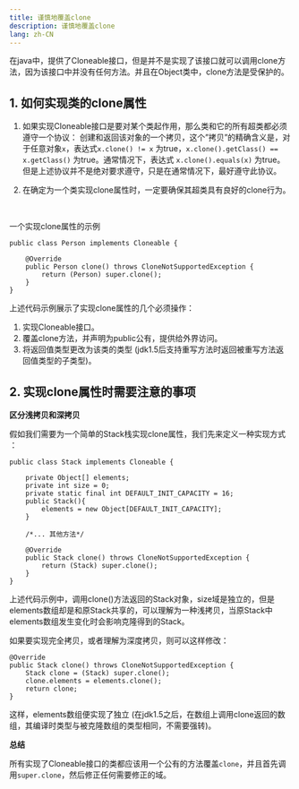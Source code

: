 ```yaml
---
title: 谨慎地覆盖clone
description: 谨慎地覆盖clone
lang: zh-CN
---
```


在java中，提供了Cloneable接口，但是并不是实现了该接口就可以调用clone方法，因为该接口中并没有任何方法。并且在Object类中，clone方法是受保护的。

## 1. 如何实现类的clone属性

1. 如果实现Cloneable接口是要对某个类起作用，那么类和它的所有超类都必须遵守一个协议：
   创建和返回该对象的一个拷贝，这个”拷贝”的精确含义是，对于任意对象`x`，表达式`x.clone() != x` 为true，`x.clone().getClass() == x.getClass()` 为true。通常情况下，表达式 `x.clone().equals(x)` 为true。
   但是上述协议并不是绝对要求遵守，只是在通常情况下，最好遵守此协议。

2. 在确定为一个类实现clone属性时，一定要确保其超类具有良好的clone行为。

<br/>

一个实现clone属性的示例 

```
public class Person implements Cloneable {

    @Override
    public Person clone() throws CloneNotSupportedException {
        return (Person) super.clone();
    }
}
```

上述代码示例展示了实现clone属性的几个必须操作：

1. 实现Cloneable接口。
2. 覆盖clone方法，并声明为public公有，提供给外界访问。
3. 将返回值类型更改为该类的类型 (jdk1.5后支持重写方法时返回被重写方法返回值类型的子类型)。



## 2. 实现clone属性时需要注意的事项

**区分浅拷贝和深拷贝**

假如我们需要为一个简单的Stack栈实现clone属性，我们先来定义一种实现方式 ：

```
public class Stack implements Cloneable {

    private Object[] elements;
    private int size = 0;
    private static final int DEFAULT_INIT_CAPACITY = 16;
    public Stack(){
        elements = new Object[DEFAULT_INIT_CAPACITY];
    }
    
    /*... 其他方法*/

    @Override
    public Stack clone() throws CloneNotSupportedException {
        return (Stack) super.clone();
    }
}
```

上述代码示例中，调用clone()方法返回的Stack对象，size域是独立的，但是elements数组却是和原Stack共享的，可以理解为一种浅拷贝，当原Stack中elements数组发生变化时会影响克隆得到的Stack。



如果要实现完全拷贝，或者理解为深度拷贝，则可以这样修改：

```
@Override
public Stack clone() throws CloneNotSupportedException {
    Stack clone = (Stack) super.clone();
    clone.elements = elements.clone();
    return clone;
}
```

这样，elements数组便实现了独立 (在jdk1.5之后，在数组上调用clone返回的数组，其编译时类型与被克隆数组的类型相同，不需要强转)。



**总结**


所有实现了Cloneable接口的类都应该用一个公有的方法覆盖`clone`，并且首先调用`super.clone`，然后修正任何需要修正的域。
